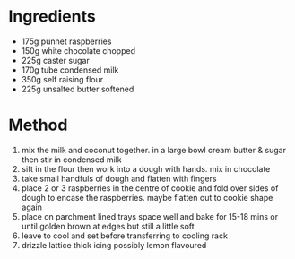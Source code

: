 # Ingredients

-   175g punnet raspberries
-   150g white chocolate chopped
-   225g caster sugar
-   170g tube condensed milk
-   350g self raising flour
-   225g unsalted butter softened

# Method

1.  mix the milk and coconut together. in a large bowl cream butter & sugar then stir in condensed milk
2.  sift in the flour then work into a dough with hands. mix in chocolate
3.  take small handfuls of dough and flatten with fingers
4.  place 2 or 3 raspberries in the centre of cookie and fold over sides of dough to encase the raspberries. maybe flatten out to cookie shape again
5.  place on parchment lined trays space well and bake for 15-18 mins or until golden brown at edges but still a little soft
6.  leave to cool and set before transferring to cooling rack
7.  drizzle lattice thick icing possibly lemon flavoured

